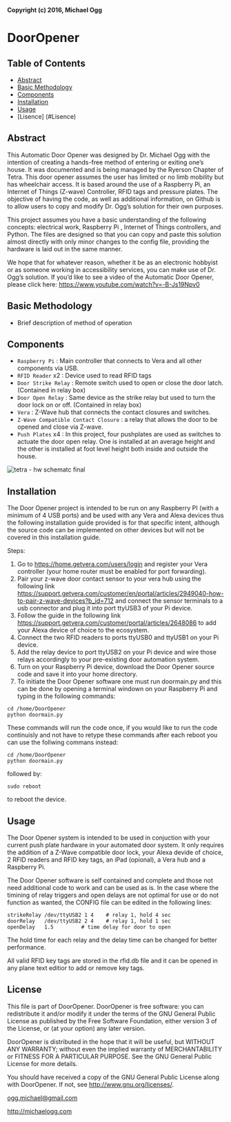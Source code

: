 **Copyright (c) 2016, Michael Ogg**
# DoorOpener
## Table of Contents
* [Abstract](#Abstract)
* [Basic Methodology](#Basic-Methodology)
* [Components](#Components)
* [Installation](#Installation)
* [Usage](#Usage)
* [Lisence] (#Lisence)

## Abstract

This Automatic Door Opener was designed by Dr. Michael Ogg with the intention of creating a hands-free method of entering or exiting one’s house. It was documented and is being managed by the Ryerson Chapter of Tetra. This door opener assumes the user has limited or no limb mobility but has wheelchair access. It is based around the use of a Raspberry Pi, an Internet of Things (Z-wave) Controller, RFID tags and pressure plates. The objective of having the code, as well as additional information, on Github is to allow users to copy and modify Dr. Ogg’s solution for their own purposes.

This project assumes you have a basic understanding of the following concepts: electrical work, Raspberry Pi , Internet of Things controllers, and Python. The files are designed so that you can copy and paste this solution almost directly with only minor changes to the config file, providing the hardware is laid out in the same manner. 

We hope that for whatever reason, whether it be as an electronic hobbyist or as someone working in accessibility services, you can make use of Dr. Ogg’s solution. If you’d like to see a video of the Automatic Door Opener, please click here: https://www.youtube.com/watch?v=-B-Js19Npv0


## Basic Methodology
* Brief description of method of operation

## Components
* `Raspberry Pi` : Main controller that connects to Vera and all other components via USB.
* `RFID Reader` x2 : Device used to read RFID tags
* `Door Strike Relay` : Remote switch used to open or close the door latch. (Contained in relay box)
* `Door Open Relay` : Same device as the strike relay but used to turn the door lock on or off. (Contained in relay box)
* `Vera` : Z-Wave hub that connects the contact closures and switches.
* `Z-Wave Compatible Contact Closure` : a relay that allows the door to be opened and close via Z-wave.
* `Push Plates` x4 : In this project, four pushplates are used as switches to actuate the door open relay. One is installed at an average height and the other is installed at foot level height both inside and outside the house.


![tetra - hw schematc final](https://user-images.githubusercontent.com/20260964/50591673-ca952f00-0e5e-11e9-99dc-36fbd32591af.png)


## Installation

The Door Opener project is intended to be run on any Raspberry PI (with a minimum of 4 USB ports) and be used with any Vera and Alexa devices thus the following installation guide provided is for that specific intent, although the source code can be implemented on other devices but will not be covered in this installation guide.

Steps:
1. Go to https://home.getvera.com/users/login and register your Vera controller (your home router must be enabled for port forwarding).
2. Pair your z-wave door contact sensor to your vera hub using the following link https://support.getvera.com/customer/en/portal/articles/2949040-how-to-pair-z-wave-devices?b_id=712 and connect the sensor terminals to a usb connector and plug it into port ttyUSB3 of your Pi device.
2. Follow the guide in the following link https://support.getvera.com/customer/portal/articles/2648086 to add your Alexa device of choice to the ecosystem.
3. Connect the two RFID readers to ports ttyUSB0 and ttyUSB1 on your Pi device.
4. Add the relay device to port ttyUSB2 on your Pi device and wire those relays accordingly to your pre-existing door automation system.
5. Turn on your Raspberry Pi device, download the Door Opener source code and save it into your home directory.
6. To initiate the Door Opener software one must run doormain.py and this can be done by opening a terminal windown on your Raspberry Pi and typing in the following commands:
```
cd /home/DoorOpener
python doormain.py
```
These commands will run the code once, if you would like to run the code continuisly and not have to retype these commands after each reboot you can use the follwing commans instead:
```
cd /home/DoorOpener
python doormain.py
```
followed by:
```
sudo reboot
```
to reboot the device.

## Usage

The Door Opener system is intended to be used in conjuction with your current push plate hardware in your automated door system. It only requires the addition of a Z-Wave compatible door lock, your Alexa devide of choice, 2 RFID readers and RFID key tags, an iPad (opional), a Vera hub and a Raspberry Pi.

The Door Opener software is self contained and complete and those not need additional code to work and can be used as is. In the case where the timining of relay triggers and open delays are not optimal for use or do not function as wanted, the CONFIG file can be edited in the following lines:
```
strikeRelay /dev/ttyUSB2 1 4    # relay 1, hold 4 sec
doorRelay   /dev/ttyUSB2 2 4    # relay 1, hold 1 sec
openDelay   1.5         # time delay for door to open
```
The hold time for each relay and the delay time can be changed for better performance.

All valid RFID key tags are stored in the rfid.db file and it can be opened in any plane text editior to add or remove key tags.

## License
This file is part of DoorOpener. DoorOpener is free software: you can
redistribute it and/or modify it under the terms of the GNU General
Public License as published by the Free Software Foundation, either
version 3 of the License, or (at your option) any later version.

DoorOpener is distributed in the hope that it will be useful, but
WITHOUT ANY WARRANTY; without even the implied warranty of
MERCHANTABILITY or FITNESS FOR A PARTICULAR PURPOSE. See the GNU
General Public License for more details.

You should have received a copy of the GNU General Public License
along with DoorOpener. If not, see <http://www.gnu.org/licenses/>.

ogg.michael@gmail.com

http://michaelogg.com
